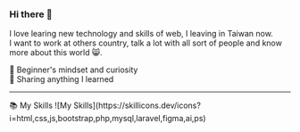 ### Hi there 👋

<!--
- 🌱 I’m currently learning ...
- 👯 I’m looking to collaborate on ...
- 🤔 I’m looking for help with ...
- 💬 Ask me about ...
- 📫 How to reach me: ...
- 😄 Pronouns: ...
- ⚡ Fun fact: ...
-->

I love learing new technology and skills of web, I leaving in Taiwan now.  
I want to work at others country, talk a lot with all sort of people and know more about this world 😸.  


🍏 Beginner's mindset and curiosity  
🙌 Sharing anything I learned  

<!-- 🔭 Goals of 2023  
I want to learn English. Now I watch English youtube channels and articles everyday and write English articles about program technology each week,   
I hope I can prepared in 2023 💪. I also want to contribute more open source projects make I can improve my skills of program.  

🧠 That I know and use   -->



<hr>
📚 My Skills      
![My Skills](https://skillicons.dev/icons?i=html,css,js,bootstrap,php,mysql,laravel,figma,ai,ps)






<!-- 🔧 Tool  
Version Control(Git/it-Flow)  
Open Source Projects  
Travis-CI  


💡 Projects  
Loading.....  

🔗 Get in touch  
Personal site:  
Dev.to:  
StackOverflow:  
Medium:    -->
